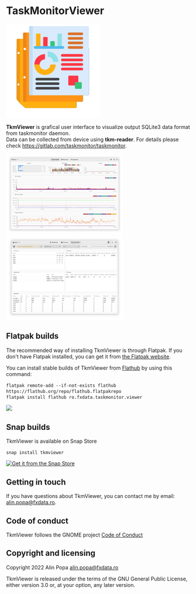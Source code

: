 TaskMonitorViewer
=======
![Application icon](./data/icons/hicolor/scalable/apps/ro.fxdata.taskmonitor.viewer.svg)

**TkmViewer** is grafical user interface to visualize output SQLite3 data format from taskmonitor daemon.    
Data can be collected from device using **tkm-reader**. For details please check https://gitlab.com/taskmonitor/taskmonitor.    

<img src="./data/screenshots/tkmviewer-1.png" alt="tkmviewer-1" width="320"/>
<img src="./data/screenshots/tkmviewer-2.png" alt="tkmviewer-2" width="320"/>

Flatpak builds
--------------

The recommended way of installing TkmViewer is through Flatpak. If you don't have
Flatpak installed, you can get it from [the Flatpak website](https://flatpak.org/setup).

You can install stable builds of TkmViewer from [Flathub](https://flathub.org)
by using this command:

    flatpak remote-add --if-not-exists flathub https://flathub.org/repo/flathub.flatpakrepo
    flatpak install flathub ro.fxdata.taskmonitor.viewer

<a href="https://flathub.org/apps/details/ro.fxdata.taskmonitor.viewer"><img src="https://flathub.org/assets/badges/flathub-badge-en.png" width="200"/></a>

Snap builds
--------------
TkmViewer is available on Snap Store    

	snap install tkmviewer
[![Get it from the Snap Store](https://snapcraft.io/static/images/badges/en/snap-store-black.svg)](https://snapcraft.io/tkmviewer)


Getting in touch
----------------
If you have questions about TkmViewer, you can contact me by email: alin.popa@fxdata.ro.

Code of conduct
---------------

TkmViewer follows the GNOME project [Code of Conduct](./code-of-conduct.md)

Copyright and licensing
-----------------------

Copyright 2022  Alin Popa <alin.popa@fxdata.ro>

TkmViewer is released under the terms of the GNU General Public License, either
version 3.0 or, at your option, any later version.





